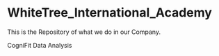 # WhiteTree_International_Academy
This is the Repository of what we do in our Company.

CogniFit Data Analysis

